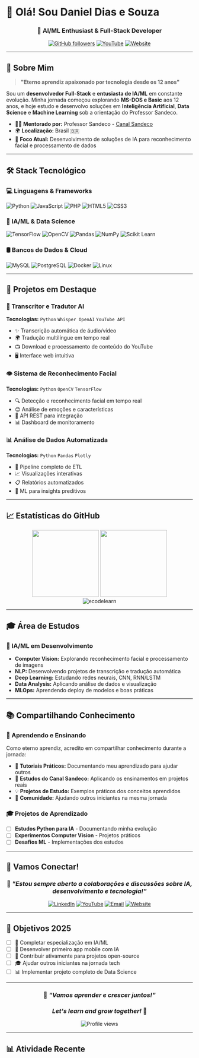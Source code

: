 # 👋 Olá! Sou Daniel Dias e Souza

<div align="center">

### 🤖 AI/ML Enthusiast & Full-Stack Developer

[![GitHub followers](https://img.shields.io/github/followers/ecodelearn?label=Seguidores&style=social)](https://github.com/ecodelearn)
[![YouTube](https://img.shields.io/badge/Canal%20Sandeco-FF0000?style=flat&logo=youtube&logoColor=white)](https://youtube.com/@canalsandeco)
[![Website](https://img.shields.io/badge/Website-linuxgo.com.br-blue)](https://linuxgo.com.br)

</div>

---

## 🎯 Sobre Mim

> **"Eterno aprendiz apaixonado por tecnologia desde os 12 anos"**

Sou um **desenvolvedor Full-Stack** e **entusiasta de IA/ML** em constante evolução. Minha jornada começou explorando **MS-DOS e Basic** aos 12 anos, e hoje estudo e desenvolvo soluções em **Inteligência Artificial**, **Data Science** e **Machine Learning** sob a orientação do Professor Sandeco.

- 👨‍🏫 **Mentorado por:** Professor Sandeco - [Canal Sandeco](https://youtube.com/@canalsandeco)
- 🌍 **Localização:** Brasil 🇧🇷
- 🚀 **Foco Atual:** Desenvolvimento de soluções de IA para reconhecimento facial e processamento de dados

---

## 🛠️ Stack Tecnológico

### 💻 Linguagens & Frameworks
![Python](https://img.shields.io/badge/Python-3776AB?style=for-the-badge&logo=python&logoColor=white)
![JavaScript](https://img.shields.io/badge/JavaScript-F7DF1E?style=for-the-badge&logo=javascript&logoColor=black)
![PHP](https://img.shields.io/badge/PHP-777BB4?style=for-the-badge&logo=php&logoColor=white)
![HTML5](https://img.shields.io/badge/HTML5-E34F26?style=for-the-badge&logo=html5&logoColor=white)
![CSS3](https://img.shields.io/badge/CSS3-1572B6?style=for-the-badge&logo=css3&logoColor=white)

### 🤖 IA/ML & Data Science
![TensorFlow](https://img.shields.io/badge/TensorFlow-FF6F00?style=for-the-badge&logo=tensorflow&logoColor=white)
![OpenCV](https://img.shields.io/badge/OpenCV-27338e?style=for-the-badge&logo=OpenCV&logoColor=white)
![Pandas](https://img.shields.io/badge/Pandas-2C2D72?style=for-the-badge&logo=pandas&logoColor=white)
![NumPy](https://img.shields.io/badge/Numpy-777BB4?style=for-the-badge&logo=numpy&logoColor=white)
![Scikit Learn](https://img.shields.io/badge/scikit_learn-F7931E?style=for-the-badge&logo=scikit-learn&logoColor=white)

### 🛢️ Bancos de Dados & Cloud
![MySQL](https://img.shields.io/badge/MySQL-005C84?style=for-the-badge&logo=mysql&logoColor=white)
![PostgreSQL](https://img.shields.io/badge/PostgreSQL-316192?style=for-the-badge&logo=postgresql&logoColor=white)
![Docker](https://img.shields.io/badge/Docker-2CA5E0?style=for-the-badge&logo=docker&logoColor=white)
![Linux](https://img.shields.io/badge/Linux-FCC624?style=for-the-badge&logo=linux&logoColor=black)

---

## 🎯 Projetos em Destaque

### 🎤 Transcritor e Tradutor AI
**Tecnologias:** `Python` `Whisper OpenAI` `YouTube API`
- ✨ Transcrição automática de áudio/vídeo
- 🌍 Tradução multilíngue em tempo real
- 📺 Download e processamento de conteúdo do YouTube
- 🖥️ Interface web intuitiva

### 👁️ Sistema de Reconhecimento Facial
**Tecnologias:** `Python` `OpenCV` `TensorFlow`
- 🔍 Detecção e reconhecimento facial em tempo real
- 😊 Análise de emoções e características
- 🔗 API REST para integração
- 📊 Dashboard de monitoramento

### 📊 Análise de Dados Automatizada
**Tecnologias:** `Python` `Pandas` `Plotly`
- 🔄 Pipeline completo de ETL
- 📈 Visualizações interativas
- 📋 Relatórios automatizados
- 🧠 ML para insights preditivos

---

## 📈 Estatísticas do GitHub

<div align="center">
<img height="180em" src="https://github-readme-stats.vercel.app/api?username=ecodelearn&show_icons=true&theme=radical&include_all_commits=true&count_private=true"/>
<img height="180em" src="https://github-readme-stats.vercel.app/api/top-langs/?username=ecodelearn&layout=compact&langs_count=7&theme=radical"/>
</div>

<div align="center">
<img src="https://github-readme-streak-stats.herokuapp.com/?user=ecodelearn&theme=radical" alt="ecodelearn" />
</div>

---

## 🎓 Área de Estudos

### 🤖 IA/ML em Desenvolvimento
- **Computer Vision:** Explorando reconhecimento facial e processamento de imagens
- **NLP:** Desenvolvendo projetos de transcrição e tradução automática
- **Deep Learning:** Estudando redes neurais, CNN, RNN/LSTM
- **Data Analysis:** Aplicando análise de dados e visualização
- **MLOps:** Aprendendo deploy de modelos e boas práticas

---

## 📚 Compartilhando Conhecimento

### 🎯 Aprendendo e Ensinando
Como eterno aprendiz, acredito em compartilhar conhecimento durante a jornada:

- 📝 **Tutoriais Práticos:** Documentando meu aprendizado para ajudar outros
- 🎥 **Estudos do Canal Sandeco:** Aplicando os ensinamentos em projetos reais
- 💡 **Projetos de Estudo:** Exemplos práticos dos conceitos aprendidos
- 🤝 **Comunidade:** Ajudando outros iniciantes na mesma jornada

### 🎓 Projetos de Aprendizado
- [ ] **Estudos Python para IA** - Documentando minha evolução
- [ ] **Experimentos Computer Vision** - Projetos práticos
- [ ] **Desafios ML** - Implementações dos estudos

---

## 🤝 Vamos Conectar!

<div align="center">

### 💬 *"Estou sempre aberto a colaborações e discussões sobre IA, desenvolvimento e tecnologia!"*

[![LinkedIn](https://img.shields.io/badge/LinkedIn-0077B5?style=for-the-badge&logo=linkedin&logoColor=white)](link-linkedin)
[![YouTube](https://img.shields.io/badge/YouTube-FF0000?style=for-the-badge&logo=youtube&logoColor=white)](https://youtube.com/@canalsandeco)
[![Email](https://img.shields.io/badge/Email-D14836?style=for-the-badge&logo=gmail&logoColor=white)](mailto:seu-email)
[![Website](https://img.shields.io/badge/Website-000000?style=for-the-badge&logo=About.me&logoColor=white)](https://linuxgo.com.br)

</div>

---

## 🎯 Objetivos 2025

- [ ] 🚀 Completar especialização em IA/ML
- [ ] 📱 Desenvolver primeiro app mobile com IA
- [ ] 🌟 Contribuir ativamente para projetos open-source
- [ ] 🎓 Ajudar outros iniciantes na jornada tech
- [ ] 📊 Implementar projeto completo de Data Science

---

<div align="center">

### 🌟 *"Vamos aprender e crescer juntos!"*
### *Let's learn and grow together!* 🚀

<img src="https://komarev.com/ghpvc/?username=ecodelearn&color=blueviolet&style=flat-square&label=Visualizações+do+Perfil" alt="Profile views" />

</div>

---

## 📊 Atividade Recente

<!--START_SECTION:activity-->
<!--END_SECTION:activity-->
